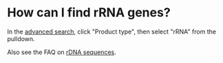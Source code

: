 # How can I find rRNA genes?
<!-- pombase_categories: Finding data -->

In the [advanced search](/query), click "Product type", then select "rRNA" from the pulldown.

Also see the FAQ on [rDNA sequences](/faq/are-there-any-rdna-repeat-sequences-pombase).

<!--
Query: [rRNA genes](/spombe/query/builder?filter=37&value=%5B%7B%22param%22:%7B%22filter_1%22:%7B%22filter%22:%229%22,%22query%22:%22rRNA%22%7D%7D,%22filter_count%22:%221%22%7D%5D) 
-->
